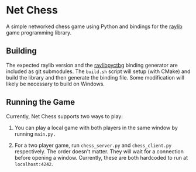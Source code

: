 # Net Chess

A simple networked chess game using Python and bindings for the [raylib](https://github.com/raysan5/raylib) game programming library.

## Building

The expected raylib version and the [raylibpyctbg](https://github.com/overdev/raylibpyctbg) binding generator are included as git submodules. The `build.sh` script will setup (with CMake) and build the library and then generate the binding file. Some modification will likely be necessary to build on Windows.

## Running the Game

Currently, Net Chess supports two ways to play:

1. You can play a local game with both players in the same window by running `main.py.`

2. For a two player game, run `chess_server.py` and `chess_client.py` respectively. The order doesn't matter. They will wait for a connection before opening a window. Currently, these are both hardcoded to run at `localhost:4242`.